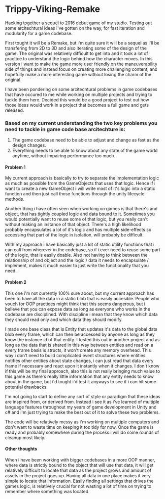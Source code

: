 # Trippy-Viking-Remake
Hacking together a sequel to 2016 debut game of my studio. Testing out some arcitechtural ideas i've gotten on the way, for fast iteration and modularity for a game codebase.

First tought it will be a Remake, but i'm quite sure it will be a sequel as i'll be transfering from 2D to 3D and also iterating some of the design of the game. 
The original was relatively difficult to get into and it took a lot of practice to understand the logic behind how the character moves.
In this version i want to make the game more user friendly on the maneuverability side of things and instead focus on creating more challenging content, and hopefully make a more interesting game without losing the charm of the original.

I have been pondering on some arcitechtural problems in game codebases that have occured to me while working on multiple projects and trying to tackle them here.
Decided this would be a good project to test out how those ideas would work in a project that becomes a full game and gets released. 

### Based on my current understanding the two key problems you need to tackle in game code base arcitechture is: 

1. The game codebase need to be able to adjust and change as fast as the design changes. 
2. Everything needs to be able to know about any state of the game world anytime, without impairing performance too much. 

#### Problem 1

My current approach is basically to try to separate the implementation logic as much as possible from the GameObjects that uses that logic.
Hence if i want to create a new GameObject i will write most of it's logic into a static function and then just call those functions through the unity lifecycle methods.

Another thing i have often seen when working on games is that there's and object, that has tightly coupled logic and data bound to it.
Sometimes you would potentially want to reuse some of that logic, but you really can't without making an instance of that object.
There's a high likelihood probably encapsulates a lot of it's logic and has multiple side-effects so accessing that part of the logic in isolation, will probably be difficult. 

With my approach i have basically just a lot of static utility functions that i can call from wherever in the codebase, so if i ever need to reuse some part of the logic, that is easily doable.
Also not having to think between the relationship of and object and the logic / data it needs to encapsulate / implement, makes it much easier to just write the functionality that you need. 

#### Problem 2

This one i'm not currently 100% sure about, but my current approach has been to have all the data in a static blob that is easily accesible.
People who vouch for OOP practices might think that this seems dangerous, but i believe that you can expose data as long as everyone who works in the codebase are disciplined.
With discipline i mean that they know which data they should read only and which data they should modify.

I made one base class that is Entity that updates it's data to the global data blob every frame, which can then be accessed by anyone as long as they know the instance id of that entity.
I tested this out in another project and as long as the data that is shared in this way between entities and read on a every frame basis is structs, it won't create any memory overhead.
This way i don't need to build complicated event structures where entities notifies other entities about state changes, i can just read that data every frame if necessary and react upon it instantly when it changes.
I don't know if this will be my final approach, also this is not really bringing much value to this game as there's really little information that any entity needs to know about in the game, but i'd tought i'd test it anyways to see if i can hit some potential drawbacks.

I'm not going to start to define any sort of style or paradigm that these ideas are inspired from, or derived from. 
Instead i see it as i've learned of multiple language features throughout my years of game development in Unity and c# and i'm just trying to make the best out of it to solve these two problems.

The code will be relatively messy as i'm working on multiple computers and don't want to waste time on keeping it too tidy for now.
Once the game is ready and probably somewhere during the process i will do some rounds of cleanup most likely. 

#### Other thoughts

When i have been working with bigger codebases in a more OOP manner, where data is strictly bound to the object that will use that data, it will get relatively difficult to locate that data as the project grows and amount of assets in the project goes up. Having all data in one place makes it very simple to locate that information. Easily finding all settings that drives the games logic, is relatively crucial for not wasting a lot of time on trying to remember where something was located. 
